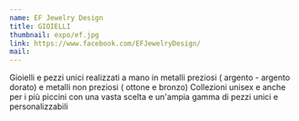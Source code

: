 ```yaml
---
name: EF Jewelry Design
title: GIOIELLI
thumbnail: expo/ef.jpg
link: https://www.facebook.com/EFJewelryDesign/
mail: 
---
```


Gioielli e pezzi unici realizzati a mano in metalli preziosi ( argento - argento dorato) e metalli non preziosi ( ottone e bronzo)
Collezioni unisex e anche per i più piccini con una vasta scelta e un'ampia gamma di pezzi unici e personalizzabili


 




